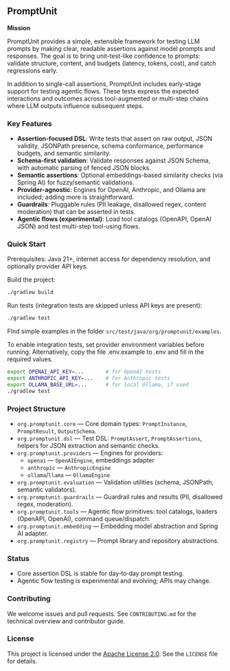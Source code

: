 ## PromptUnit

**Mission**

PromptUnit provides a simple, extensible framework for testing LLM prompts by making clear, readable assertions against model prompts and responses. The goal is to bring unit-test-like confidence to prompts: validate structure, content, and budgets (latency, tokens, cost), and catch regressions early.

In addition to single-call assertions, PromptUnit includes early-stage support for testing agentic flows. These tests express the expected interactions and outcomes across tool-augmented or multi-step chains where LLM outputs influence subsequent steps.

### Key Features

- **Assertion-focused DSL**: Write tests that assert on raw output, JSON validity, JSONPath presence, schema conformance, performance budgets, and semantic similarity.
- **Schema-first validation**: Validate responses against JSON Schema, with automatic parsing of fenced JSON blocks.
- **Semantic assertions**: Optional embeddings-based similarity checks (via Spring AI) for fuzzy/semantic validations.
- **Provider-agnostic**: Engines for OpenAI, Anthropic, and Ollama are included; adding more is straightforward.
- **Guardrails**: Pluggable rules (PII leakage, disallowed regex, content moderation) that can be asserted in tests.
- **Agentic flows (experimental)**: Load tool catalogs (OpenAPI, OpenAI JSON) and test multi-step tool-using flows.

### Quick Start

Prerequisites: Java 21+, internet access for dependency resolution, and optionally provider API keys.

Build the project:

```bash
./gradlew build
```

Run tests (integration tests are skipped unless API keys are present):

```bash
./gradlew test
```

FInd simple examples in the folder `src/test/java/org/promptunit/examples`.

To enable integration tests, set provider environment variables before running. Alternatively, copy the file .env.example to .env and fill in the required values.

```bash
export OPENAI_API_KEY=...       # for OpenAI tests
export ANTHROPIC_API_KEY=...    # for Anthropic tests
export OLLAMA_BASE_URL=...      # for local Ollama, if used
./gradlew test
```

### Project Structure

- `org.promptunit.core` — Core domain types: `PromptInstance`, `PromptResult`, `OutputSchema`.
- `org.promptunit.dsl` — Test DSL: `PromptAssert`, `PromptAssertions`, helpers for JSON extraction and semantic checks.
- `org.promptunit.providers` — Engines for providers:
  - `openai` — `OpenAIEngine`, embeddings adapter
  - `anthropic` — `AnthropicEngine`
  - `ollama`/`llama` — `OllamaEngine`
- `org.promptunit.evaluation` — Validation utilities (schema, JSONPath, semantic validators).
- `org.promptunit.guardrails` — Guardrail rules and results (PII, disallowed regex, moderation).
- `org.promptunit.tools` — Agentic flow primitives: tool catalogs, loaders (OpenAPI, OpenAI), command queue/dispatch.
- `org.promptunit.embedding` — Embedding model abstraction and Spring AI adapter.
- `org.promptunit.registry` — Prompt library and repository abstractions.

### Status

- Core assertion DSL is stable for day‑to‑day prompt testing.
- Agentic flow testing is experimental and evolving; APIs may change.

### Contributing

We welcome issues and pull requests. See `CONTRIBUTING.md` for the technical overview and contributor guide.

### License

This project is licensed under the [Apache License 2.0](https://www.apache.org/licenses/LICENSE-2.0). See the `LICENSE` file for details.
